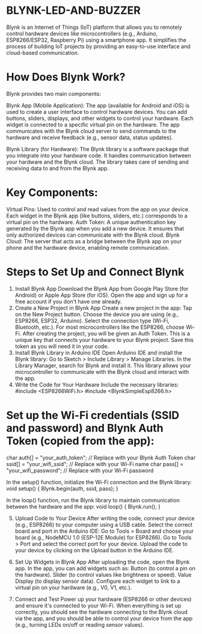 # BLYNK-LED-AND-BUZZER
Blynk is an Internet of Things (IoT) platform that allows you to remotely control hardware devices like microcontrollers (e.g., Arduino, ESP8266/ESP32, Raspberry Pi) using a smartphone app. It simplifies the process of building IoT projects by providing an easy-to-use interface and cloud-based communication.

# How Does Blynk Work?
Blynk provides two main components:

Blynk App (Mobile Application):
The app (available for Android and iOS) is used to create a user interface to control hardware devices. You can add buttons, sliders, displays, and other widgets to control your hardware. Each widget is connected to a specific virtual pin on the hardware.
The app communicates with the Blynk cloud server to send commands to the hardware and receive feedback (e.g., sensor data, status updates).

Blynk Library (for Hardware):
The Blynk library is a software package that you integrate into your hardware code. It handles communication between your hardware and the Blynk cloud. The library takes care of sending and receiving data to and from the Blynk app.

# Key Components:
Virtual Pins: Used to control and read values from the app on your device. Each widget in the Blynk app (like buttons, sliders, etc.) corresponds to a virtual pin on the hardware.
Auth Token: A unique authentication key generated by the Blynk app when you add a new device. It ensures that only authorized devices can communicate with the Blynk cloud.
Blynk Cloud: The server that acts as a bridge between the Blynk app on your phone and the hardware device, enabling remote communication.

# Steps to Set Up and Connect Blynk
1. Install Blynk App
Download the Blynk App from Google Play Store (for Android) or Apple App Store (for iOS).
Open the app and sign up for a free account if you don't have one already.
2. Create a New Project in Blynk App
Create a new project in the app:
Tap on the New Project button.
Choose the device you are using (e.g., ESP8266, ESP32, Arduino).
Select the connection type (Wi-Fi, Bluetooth, etc.). For most microcontrollers like the ESP8266, choose Wi-Fi.
After creating the project, you will be given an Auth Token. This is a unique key that connects your hardware to your Blynk project. Save this token as you will need it in your code.
3. Install Blynk Library in Arduino IDE
Open Arduino IDE and install the Blynk library:
Go to Sketch > Include Library > Manage Libraries.
In the Library Manager, search for Blynk and install it.
This library allows your microcontroller to communicate with the Blynk cloud and interact with the app.
4. Write the Code for Your Hardware
Include the necessary libraries:
#include <ESP8266WiFi.h>
#include <BlynkSimpleEsp8266.h>

# Set up the Wi-Fi credentials (SSID and password) and Blynk Auth Token (copied from the app):
char auth[] = "your_auth_token";  // Replace with your Blynk Auth Token
char ssid[] = "your_wifi_ssid";   // Replace with your Wi-Fi name
char pass[] = "your_wifi_password"; // Replace with your Wi-Fi password

In the setup() function, initialize the Wi-Fi connection and the Blynk library:
void setup() {
  Blynk.begin(auth, ssid, pass);
}

In the loop() function, run the Blynk library to maintain communication between the hardware and the app:
void loop() {
  Blynk.run();
}

5. Upload Code to Your Device
After writing the code, connect your device (e.g., ESP8266) to your computer using a USB cable.
Select the correct board and port in the Arduino IDE:
Go to Tools > Board and choose your board (e.g., NodeMCU 1.0 (ESP-12E Module) for ESP8266).
Go to Tools > Port and select the correct port for your device.
Upload the code to your device by clicking on the Upload button in the Arduino IDE.

6. Set Up Widgets in Blynk App
After uploading the code, open the Blynk app.
In the app, you can add widgets such as:
Button (to control a pin on the hardware).
Slider (to control values like brightness or speed).
Value Display (to display sensor data).
Configure each widget to link to a virtual pin on your hardware (e.g., V0, V1, etc.).

7. Connect and Test
Power up your hardware (ESP8266 or other devices) and ensure it's connected to your Wi-Fi.
When everything is set up correctly, you should see the hardware connecting to the Blynk cloud via the app, and you should be able to control your device from the app (e.g., turning LEDs on/off or reading sensor values).
